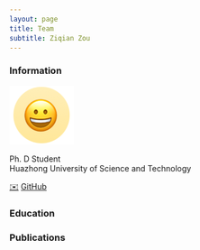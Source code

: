 ```yaml
---
layout: page
title: Team
subtitle: Ziqian Zou
---
```

<!--
 * @Author: Conghao Wong
 * @Date: 2023-03-03 17:44:52
 * @LastEditors: Ziqian Zou
 * @LastEditTime: 2024-03-07 17:13:33
 * @Description: file content
 * @Github: https://cocoon2wong.github.io
 * Copyright 2023 Conghao Wong, All Rights Reserved.
-->

### Information

<div class="cv_image">
    <div>
        <p></p>
        <img src="/subassets/img/team/ziqianzou.png">
    </div>
    <div>
        <p>
            Ph. D Student <br/>
            Huazhong University of Science and Technology
        </p>
        <div>
            <a class="btn btn-colorful btn-lg" href="mailto:ziqianzoulive@icloud.com">✉️</a>
            <a class="btn btn-colorful btn-lg" href="https://github.com/LivepoolQ">GitHub</a>
        </div>
    </div>
</div>

### Education

### Publications
